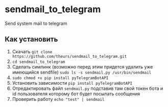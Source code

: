 # sendmail_to_telegram

Send system mail to telegram


## Как установить

1. Скачать `git clone https://github.com/theurs/sendmail_to_telegram.git`
2. `cd sendmail_to_telegram`
3. Сделать симлинк (возможно перед этим придется удалить уже имеющийся sendfile) `sudo ls -s sendmail.py /usr/bin/sendmail`
4. `sudo chmod +x pip install pyTelegramBotAPI`
5. Установить зависимости `pip install pyTelegramBotAPI`
6. Отредактировать файл `sendmail.py` подставив там свой токен бота и id пользователя которому бот будет посылать сообщения
7. Проверить работу `echo "test" | sendmail`
